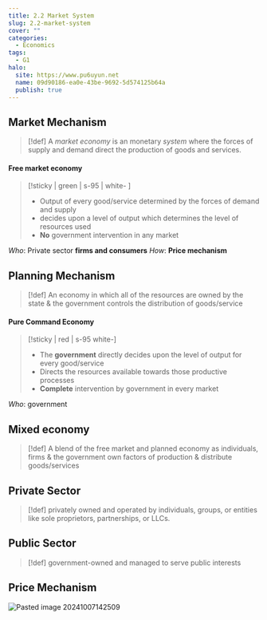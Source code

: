```yaml
---
title: 2.2 Market System
slug: 2.2-market-system
cover: ""
categories:
  - Economics
tags:
  - G1
halo:
  site: https://www.pu6uyun.net
  name: 09d90186-ea0e-43be-9692-5d574125b64a
  publish: true
---
```

## Market Mechanism 

> [!def] A _market economy_ is an monetary _system_ where the forces of supply and demand direct the production of goods and services.
#### Free market economy
> [!sticky | green | s-95 | white- ]
> - Output of every good/service determined by the forces of demand and supply
> - decides upon a level of output which determines the level of resources used
> - **No** government intervention in any market

*Who*: Private sector **firms and consumers**
*How*: **Price mechanism**

## Planning Mechanism

> [!def] An economy in which all of the resources are owned by the state & the government controls the distribution of goods/service
#### Pure Command Economy
> [!sticky | red | s-95 white-]
> - The **government** directly decides upon the level of output for every good/service
> - Directs the resources available towards those productive processes
> - **Complete** intervention by government in every market

*Who*: government


## Mixed economy
> [!def]
>  A blend of the free market and planned economy as individuals, firms & the government own factors of production & distribute goods/services

## Private Sector
> [!def]
> privately owned and operated by individuals, groups, or entities like sole proprietors, partnerships, or LLCs.
## Public Sector
> [!def]
> government-owned and managed to serve public interests
## Price Mechanism
![Pasted image 20241007142509](https://pu6uyun-image.oss-cn-hongkong.aliyuncs.com/Pasted%20image%2020241007142509.png)
